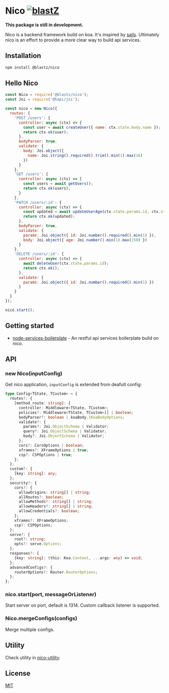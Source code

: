 # Nico [![blastZ](https://circleci.com/gh/blastZ/nico.svg?style=svg)](https://circleci.com/gh/blastZ/nico)

**This package is still in development.**

Nico is a backend framework build on koa. It's inspired by [sails](https://github.com/balderdashy/sails). Ultimately nico is an effort to provide a more clear way to build api services.

## Installation

```bash
npm install @blastz/nico
```

## Hello Nico

```js
const Nico = require('@blastz/nico');
const Joi = require('@hapi/joi');

const nico = new Nico({
  routes: {
    'POST /users': {
      controller: async (ctx) => {
        const user = await createUser({ name: ctx.state.body.name });
        return ctx.ok(user);
      },
      bodyParser: true,
      validate: {
        body: Joi.object({
          name: Joi.string().required().trim().min(1).max(16)
        })
      }
    },
    'GET /users': {
      controller: async (ctx) => {
        const users = await getUsers();
        return ctx.ok(users);
      }
    },
    'PATCH /users/:id': {
      controller: async (ctx) => {
        const updated = await updateUserAge(ctx.state.params.id, ctx.state.body.age);
        return ctx.ok(updated);
      },
      bodyParser: true,
      validate: {
        params: Joi.object({ id: Joi.number().required().min(1) }),
        body: Joi.object({ age: Joi.number().min(1).max(150) })
      }
    },
    'DELETE /users/:id': {
      controller: async (ctx) => {
        await deleteUser(ctx.state.params.id);
        return ctx.ok();
      },
      validate: {
        params: Joi.object({ id: Joi.number().required().min(1) })
      }
    }
  }
});

nico.start();
```

## Getting started

- [node-services-boilerplate](https://github.com/blastZ/node-services-boilerplate) - An restful api services boilerplate build on nico.

## API

### new Nico(inputConfig)

Get nico application, `inputConfig` is extended from deafult config:

```ts
type Config<TState, TCustom> = {
  routes?: {
    [method_route: string]: {
      controller: Middleware<TState, TCustom>;
      policies?: Middleware<TState, TCustom>[] | boolean;
      bodyParser?: boolean | koaBody.IKoaBodyOptions;
      validate?: {
        params?: Joi.ObjectSchema | Validator;
        query?: Joi.ObjectSchema | Validator;
        body?: Joi.ObjectSchema | Validator;
      };
      cors?: CorsOptions | boolean;
      xframes?: XFrameOptions | true;
      csp?: CSPOptions | true;
    };
  };
  custom?: {
    [key: string]: any;
  };
  security?: {
    cors?: {
      allowOrigins: string[] | string;
      allRoutes?: boolean;
      allowMethods?: string[] | string;
      allowHeaders?: string[] | string;
      allowCredentials?: boolean;
    };
    xframes?: XFrameOptions;
    csp?: CSPOptions;
  };
  serve?: {
    root?: string;
    opts?: serve.Options;
  };
  responses?: {
    [key: string]: (this: Koa.Context, ...args: any) => void;
  };
  advancedConfigs?: {
    routerOptions?: Router.RouterOptions;
  };
};
```

### nico.start(port, messageOrListener)

Start server on port, default is 1314. Custom callback listener is supported.

### Nico.mergeConfigs(configs)

Merge multiple configs.

## Utility

Check utility in [nico-utility](https://github.com/blastZ/nico-utility).

## License

[MIT](https://github.com/blastZ/nico/blob/master/LICENSE)
